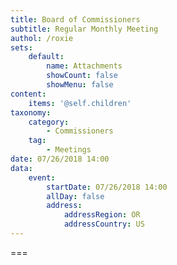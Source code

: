```yaml
---
title: Board of Commissioners
subtitle: Regular Monthly Meeting
authol: /roxie
sets:
    default:
        name: Attachments
        showCount: false
        showMenu: false
content:
    items: '@self.children'
taxonomy:
    category: 
        - Commissioners
    tag: 
        - Meetings
date: 07/26/2018 14:00
data:
    event:
        startDate: 07/26/2018 14:00
        allDay: false
        address:
            addressRegion: OR
            addressCountry: US
---
```




===
